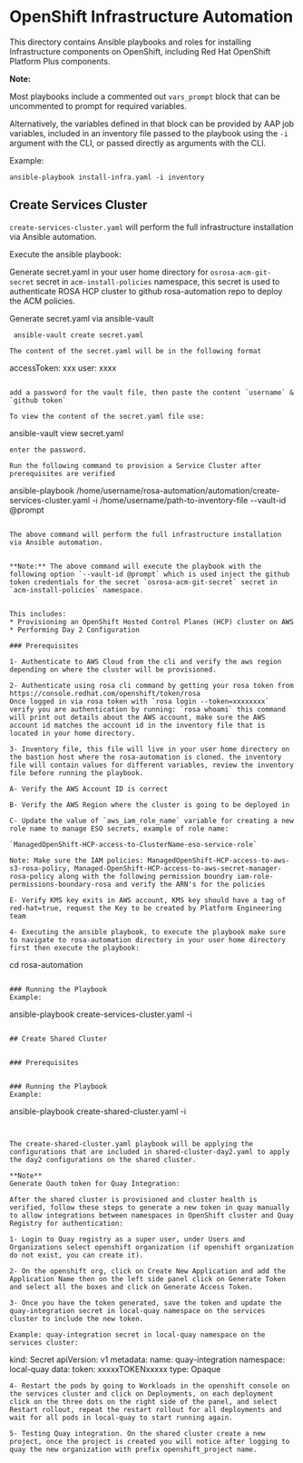 # OpenShift Infrastructure Automation
This directory contains Ansible playbooks and roles for installing Infrastructure components on OpenShift, including Red Hat OpenShift Platform Plus components.

**Note:**

Most playbooks include a commented out `vars_prompt` block that can be uncommented to prompt for required variables. 

Alternatively, the variables defined in that block can be provided by AAP job variables, included in an inventory file passed to the playbook using the `-i` argument with the CLI, or passed directly as arguments with the CLI.

Example:
```
ansible-playbook install-infra.yaml -i inventory
```

## Create Services Cluster
`create-services-cluster.yaml` will perform the full infrastructure installation via Ansible automation. 

Execute the ansible playbook:

Generate secret.yaml in your user home directory for `osrosa-acm-git-secret` secret in `acm-install-policies` namespace, this secret is used to authenticate ROSA HCP cluster to github rosa-automation repo to deploy the ACM policies.

Generate secret.yaml via ansible-vault

```
 ansible-vault create secret.yaml

``` 

```
The content of the secret.yaml will be in the following format
```
accessToken: xxx
user: xxxx
```

add a password for the vault file, then paste the content `username` & `github token`

To view the content of the secret.yaml file use: 

``` 
ansible-vault view secret.yaml
``` 
enter the password.

Run the following command to provision a Service Cluster after prerequisites are verified
```
ansible-playbook /home/username/rosa-automation/automation/create-services-cluster.yaml -i /home/username/path-to-inventory-file --vault-id @prompt
```

The above command will perform the full infrastructure installation via Ansible automation.


**Note:** The above command will execute the playbook with the following option `--vault-id @prompt` which is used inject the github token credentials for the secret `osrosa-acm-git-secret` secret in `acm-install-policies` namespace.


This includes:
* Provisioning an OpenShift Hosted Control Planes (HCP) cluster on AWS
* Performing Day 2 Configuration

### Prerequisites

1- Authenticate to AWS Cloud from the cli and verify the aws region depending on where the cluster will be provisioned.

2- Authenticate using rosa cli command by getting your rosa token from https://console.redhat.com/openshift/token/rosa 
Once logged in via rosa token with `rosa login --token=xxxxxxxx` verify you are authentication by running: `rosa whoami` this command will print out details about the AWS account, make sure the AWS account id matches the account id in the inventory file that is located in your home directory.

3- Inventory file, this file will live in your user home directory on the bastion host where the rosa-automation is cloned. the inventory file will contain values for different variables, review the inventory file before running the playbook.    

A- Verify the AWS Account ID is correct

B- Verify the AWS Region where the cluster is going to be deployed in

C- Update the value of `aws_iam_role_name` variable for creating a new role name to manage ESO secrets, example of role name: 

`ManagedOpenShift-HCP-access-to-ClusterName-eso-service-role`

Note: Make sure the IAM policies: ManagedOpenShift-HCP-access-to-aws-s3-rosa-policy, Managed-OpenShift-HCP-access-to-aws-secret-manager-rosa-policy along with the following permission boundry iam-role-permissions-boundary-rosa and verify the ARN's for the policies

E- Verify KMS key exits in AWS account, KMS key should have a tag of red-hat=true, request the Key to be created by Platform Engineering team

4- Executing the ansible playbook, to execute the playbook make sure to navigate to rosa-automation directory in your user home directory first then execute the playbook:

```
cd rosa-automation
```

### Running the Playbook
Example:
```
ansible-playbook create-services-cluster.yaml -i <inventory file>
```

## Create Shared Cluster


### Prerequisites


### Running the Playbook
Example:
```
ansible-playbook create-shared-cluster.yaml -i <inventory file>
```


The create-shared-cluster.yaml playbook will be applying the configurations that are included in shared-cluster-day2.yaml to apply the day2 configurations on the shared cluster.

**Note**
Generate Oauth token for Quay Integration:

After the shared cluster is provisioned and cluster health is verified, follow these steps to generate a new token in quay manually to allow integrations between namespaces in OpenShift cluster and Quay Registry for authentication:

1- Login to Quay registry as a super user, under Users and Organizations select openshift organization (if openshift organization do not exist, you can create it).

2- On the openshift org, click on Create New Application and add the Application Name then on the left side panel click on Generate Token and select all the boxes and click on Generate Access Token.

3- Once you have the token generated, save the token and update the quay-integration secret in local-quay namespace on the services cluster to include the new token. 

Example: quay-integration secret in local-quay namespace on the services cluster:
```
kind: Secret
apiVersion: v1
metadata:
  name: quay-integration
  namespace: local-quay
data:
  token: xxxxxTOKENxxxxx
type: Opaque
```
4- Restart the pods by going to Workloads in the openshift console on the services cluster and click on Deployments, on each deployment click on the three dots on the right side of the panel, and select Restart rollout, repeat the restart rollout for all deployments and wait for all pods in local-quay to start running again.

5- Testing Quay integration. On the shared cluster create a new project, once the project is created you will notice after logging to quay the new organization with prefix openshift_project name.

